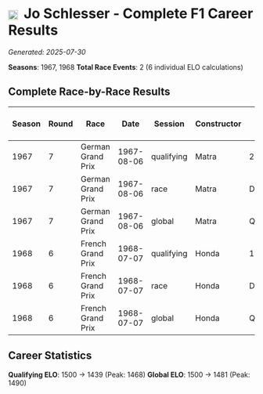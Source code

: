 # <img src="https://upload.wikimedia.org/wikipedia/commons/c/c3/Flag_of_France.svg" alt="France" width="20" height="auto" style="vertical-align: middle; margin-right: 5px;" onerror="this.outerHTML='🇫🇷'; this.style.marginRight='5px';"/> Jo Schlesser - Complete F1 Career Results

*Generated: 2025-07-30*

**Seasons**: 1967, 1968
**Total Race Events**: 2 (6 individual ELO calculations)

## Complete Race-by-Race Results

| Season | Round | Race | Date | Session | Constructor | Position | Starting ELO | ELO Change | Final ELO | Teammate | Teammate Position | Teammate Starting ELO | Teammate ELO Change | Teammate Final ELO |
|--------|-------|------|------|---------|-------------|----------|--------------|------------|-----------|----------|-------------------|----------------------|---------------------|-------------------|
| 1967 | 7 | German Grand Prix | 1967-08-06 | qualifying | Matra | 21 | 1500 | -32 | 1468 | Jacky Ickx | 18 | N/A | N/A | N/A |
| 1967 | 7 | German Grand Prix | 1967-08-06 | race | Matra | DNF | 1500 | N/A | 1500 | Jacky Ickx | DNF | N/A | N/A | N/A |
| 1967 | 7 | German Grand Prix | 1967-08-06 | global | Matra | Q:21/R:DNF | 1500 | -10 | 1490 | Jacky Ickx | Q:18/R:DNF | N/A | N/A | N/A |
| 1968 | 6 | French Grand Prix | 1968-07-07 | qualifying | Honda | 16 | 1468 | -29 | 1439 | <img src="https://upload.wikimedia.org/wikipedia/commons/thumb/8/83/Flag_of_the_United_Kingdom_%283-5%29.svg/512px-Flag_of_the_United_Kingdom_%283-5%29.svg.png?20250726143817" alt="United Kingdom" width="20" height="auto" style="vertical-align: middle; margin-right: 5px;" onerror="this.outerHTML='🇬🇧'; this.style.marginRight='5px';"/> John Surtees | 7 | N/A | N/A | N/A |
| 1968 | 6 | French Grand Prix | 1968-07-07 | race | Honda | DNF | 1500 | N/A | 1500 | <img src="https://upload.wikimedia.org/wikipedia/commons/thumb/8/83/Flag_of_the_United_Kingdom_%283-5%29.svg/512px-Flag_of_the_United_Kingdom_%283-5%29.svg.png?20250726143817" alt="United Kingdom" width="20" height="auto" style="vertical-align: middle; margin-right: 5px;" onerror="this.outerHTML='🇬🇧'; this.style.marginRight='5px';"/> John Surtees | 2 | N/A | N/A | N/A |
| 1968 | 6 | French Grand Prix | 1968-07-07 | global | Honda | Q:16/R:DNF | 1490 | -9 | 1481 | <img src="https://upload.wikimedia.org/wikipedia/commons/thumb/8/83/Flag_of_the_United_Kingdom_%283-5%29.svg/512px-Flag_of_the_United_Kingdom_%283-5%29.svg.png?20250726143817" alt="United Kingdom" width="20" height="auto" style="vertical-align: middle; margin-right: 5px;" onerror="this.outerHTML='🇬🇧'; this.style.marginRight='5px';"/> John Surtees | Q:7/R:2 | N/A | N/A | N/A |

## Career Statistics

**Qualifying ELO**: 1500 → 1439 (Peak: 1468)
**Global ELO**: 1500 → 1481 (Peak: 1490)
